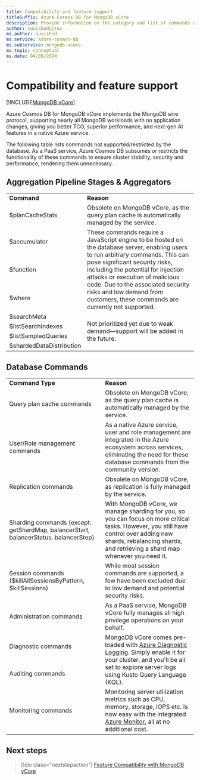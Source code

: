 ```yaml
---
title: Compatibility and feature support
titleSuffix: Azure Cosmos DB for MongoDB vCore
description: Provide information on the category and list of commands which are currently not supported on Mongo vCore.
author: suvishodcitus
ms.author: suvishod
ms.service: azure-cosmos-db
ms.subservice: mongodb-vcore
ms.topic: conceptual
ms.date: 04/09/2024
---
```


# Compatibility and feature support

[!INCLUDE[MongoDB vCore](~/reusable-content/ce-skilling/azure/includes/cosmos-db/includes/appliesto-mongodb-vcore.md)]

Azure Cosmos DB for MongoDB vCore implements the MongoDB wire protocol, supporting nearly all MongoDB workloads with no application changes, giving you better TCO, superior performance, and next-gen AI features in a native Azure service.

The following table lists commands not supported/restricted by the database. As a PaaS service, Azure Cosmos DB subsumes or restricts the functionality of these commands to ensure cluster stability, security and performance, rendering them unnecessary.


## Aggregation Pipeline Stages & Aggregators

<table>
<tr><td><b>Command</b></td><td><b>Reason</b></td></tr>

<tr><td>$planCacheStats</td><td rowspan="1">Obsolete on MongoDB vCore, as the query plan cache is automatically managed by the service.</td></tr>


<tr><td>$accumulator</td><td rowspan="3">These commands require a JavaScript engine to be hosted on the database server, enabling users to run arbitrary commands. This can pose significant security risks, including the potential for injection attacks or execution of malicious code. Due to the associated security risks and low demand from customers, these commands are currently not supported. </td></tr>
<tr><td>$function</td></tr>
<tr><td>$where</td></tr>

<tr><td>$searchMeta</td><td rowspan="4">Not prioritized yet due to weak demand—support will be added in the future.</td></tr>
<tr><td>$listSearchIndexes</td></tr>
<tr><td>$listSampledQueries</td></tr>
<tr><td>$shardedDataDistribution</td></tr>

</table>


## Database Commands

<table>
<tr><td><b>Command Type</b></td><td><b>Reason</b></td></tr>

<tr><td rowspan="1">Query plan cache commands</td><td rowspan="1">Obsolete on MongoDB vCore, as the query plan cache is automatically managed by the service.</td></tr>

<tr><td rowspan="1">User/Role management commands</td><td rowspan="1">As a native Azure service, user and role management are integrated in the Azure ecosystem across services, eliminating the need for these database commands from the community version.</td></tr>

<tr><td rowspan="1">Replication commands</td><td rowspan="1">Obsolete on MongoDB vCore, as replication is fully managed by the service.</td></tr>

<tr><td rowspan="1">Sharding commands (except: getShardMap, balancerStart, balancerStatus, balancerStop)</td><td rowspan="1">With MongoDB vCore, we manage sharding for you, so you can focus on more critical tasks. However, you still have control over adding new shards, rebalancing shards, and retrieving a shard map whenever you need it.</td></tr>

<tr><td rowspan="1">Session commands ($killAllSessionsByPattern, $killSessions) </td><td rowspan="1">While most session commands are supported, a few have been excluded due to low demand and potential security risks.</td></tr>

<tr><td rowspan="1">Administration commands</td><td rowspan="1">As a PaaS service, MongoDB vCore fully manages all high privilege operations on your behalf.</td></tr>

<tr><td rowspan="1">Diagnostic commands</td><td rowspan="2">MongoDB vCore comes pre-loaded with <a href="https://learn.microsoft.com/azure/cosmos-db/mongodb/vcore/how-to-monitor-diagnostics-logs" target="_blank">Azure Diagnostic Logging</a>. Simply enable it for your cluster, and you'll be all set to explore server logs using Kusto Query Language (KQL).</td></tr>

<tr><td>Auditing commands</td></tr>

<tr><td rowspan="1">Monitoring commands</td><td rowspan="1">Monitoring server utilization metrics such as CPU, memory, storage, IOPS etc. is now easy with the integrated <a href="https://learn.microsoft.com/en-us/azure/cosmos-db/mongodb/vcore/monitor-metrics" target="_blank">Azure Monitor</a>, all at no additional cost.</td></tr>


</table>



## Next steps

> [!div class="nextstepaction"]
> [Feature Compatibility with MongoDB vCore](compatibility.md)



